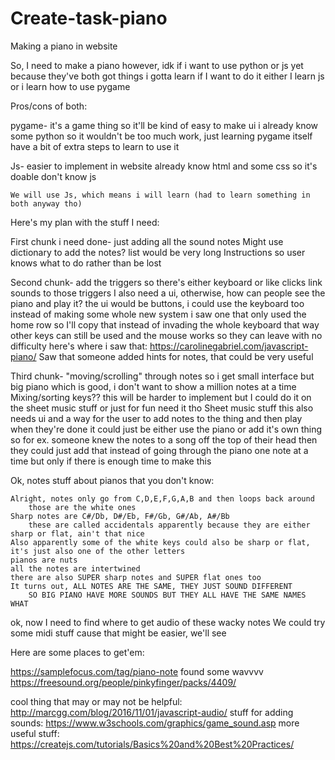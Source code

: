 # Create-task-piano
Making a piano in website

So, I need to make a piano however, idk if i want to use python or js yet because they've both got things i gotta learn if I want to do it
either I learn js or i learn how to use pygame

Pros/cons of both:

pygame-
    it's a game thing so it'll be kind of easy to make ui
    i already know some python so it wouldn't be too much work, just learning pygame itself
    have a bit of extra steps to learn to use it

Js-
    easier to implement in website
    already know html and some css so it's doable
    don't know js

    We will use Js, which means i will learn (had to learn something in both anyway tho)

Here's my plan with the stuff I need:

First chunk i need done-
    just adding all the sound notes
    Might use dictionary to add the notes? list would be very long
    Instructions so user knows what to do rather than be lost

Second chunk-
    add the triggers
        so there's either keyboard or like clicks
    link sounds to those triggers
    I also need a ui, otherwise, how can people see the piano and play it?
    the ui would be buttons, i could use the keyboard too instead of making some whole new system
        i saw one that only used the home row so I'll copy that instead of invading the whole keyboard
        that way other keys can still be used and the mouse works so they can leave with no difficulty
            here's where i saw that: https://carolinegabriel.com/javascript-piano/
    Saw that someone added hints for notes, that could be very useful

Third chunk-
    "moving/scrolling" through notes so i get small interface but big piano
        which is good, i don't want to show a million notes at a time
    Mixing/sorting keys??
        this will be harder to implement but I could do it on the sheet music stuff or just for fun
        need it tho
    Sheet music stuff
        this also needs ui and a way for the user to add notes to the thing and then play when they're done
        it could just be either use the piano or add it's own thing so for ex. someone knew the notes to a song off the top of their head
        then they could just add that instead of going through the piano one note at a time but only if there is enough time to make this

Ok, notes stuff about pianos that you don't know:

    Alright, notes only go from C,D,E,F,G,A,B and then loops back around
        those are the white ones
    Sharp notes are C#/Db, D#/Eb, F#/Gb, G#/Ab, A#/Bb
        these are called accidentals apparently because they are either sharp or flat, ain't that nice
    Also apparently some of the white keys could also be sharp or flat, it's just also one of the other letters
    pianos are nuts
    all the notes are intertwined
    there are also SUPER sharp notes and SUPER flat ones too
    It turns out, ALL NOTES ARE THE SAME, THEY JUST SOUND DIFFERENT
        SO BIG PIANO HAVE MORE SOUNDS BUT THEY ALL HAVE THE SAME NAMES WHAT

ok, now I need to find where to get audio of these wacky notes
    We could try some midi stuff cause that might be easier, we'll see

Here are some places to get'em:

https://samplefocus.com/tag/piano-note
found some wavvvv https://freesound.org/people/pinkyfinger/packs/4409/

cool thing that may or may not be helpful: http://marcgg.com/blog/2016/11/01/javascript-audio/
stuff for adding sounds: https://www.w3schools.com/graphics/game_sound.asp
more useful stuff: https://createjs.com/tutorials/Basics%20and%20Best%20Practices/